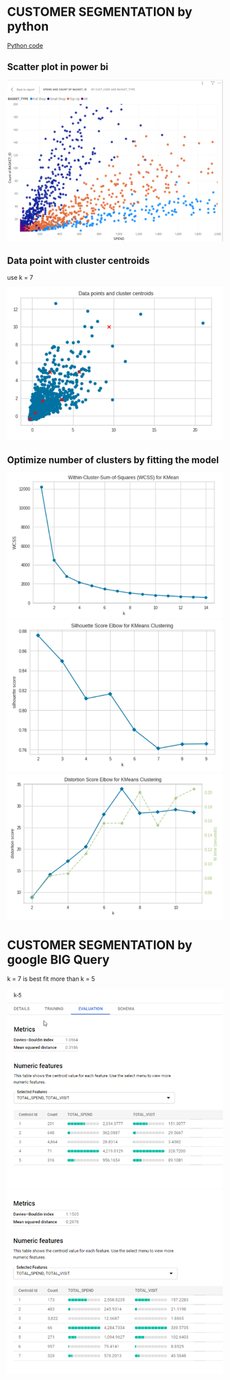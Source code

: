 # CUSTOMER SEGMENTATION by python

[Python code](https://github.com/sukitpom/BADS7105/blob/master/Homework%2006%20-%20Customer%20segmentation/Cluster.ipynb)

## Scatter plot in power bi

![scatter](https://github.com/sukitpom/BADS7105/blob/master/Homework%2006%20-%20Customer%20segmentation/img/Scatter_plot.png)

## Data point with cluster centroids
use k = 7

![centroids](https://github.com/sukitpom/BADS7105/blob/master/Homework%2006%20-%20Customer%20segmentation/img/data_point_with_cluster_centroids.png)

## Optimize number of clusters by fitting the model

![wcss](https://github.com/sukitpom/BADS7105/blob/master/Homework%2006%20-%20Customer%20segmentation/img/WCSS-kmean.png)
![Silhouette](https://github.com/sukitpom/BADS7105/blob/master/Homework%2006%20-%20Customer%20segmentation/img/Silhouette_score_Elbow.png)
![distoration](https://github.com/sukitpom/BADS7105/blob/master/Homework%2006%20-%20Customer%20segmentation/img/distoration_score_elbow.png)

# CUSTOMER SEGMENTATION by google BIG Query
k = 7 is best fit more than k = 5

![k-5](https://github.com/sukitpom/BADS7105/blob/master/Homework%2006%20-%20Customer%20segmentation/img/K-mean-5.png)
![k-7](https://github.com/sukitpom/BADS7105/blob/master/Homework%2006%20-%20Customer%20segmentation/img/k-mean-7.png)

